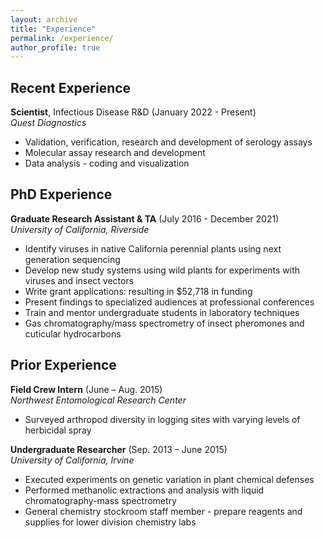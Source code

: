 ```yaml
---
layout: archive
title: "Experience"
permalink: /experience/
author_profile: true
---
```


## Recent Experience
**Scientist**, Infectious Disease R&D (January 2022 - Present)  
*Quest Diagnostics* 
* Validation, verification, research and development of serology assays
* Molecular assay research and development  
* Data analysis - coding and visualization

## PhD Experience
**Graduate Research Assistant & TA**  (July 2016 - December 2021)  
*University of California, Riverside*   
* Identify viruses in native California perennial plants using next generation sequencing  
* Develop new study systems using wild plants for experiments with viruses and insect vectors  
* Write grant applications: resulting in $52,718 in funding
* Present findings to specialized audiences at professional conferences
* Train and mentor undergraduate students in laboratory techniques
* Gas chromatography/mass spectrometry of insect pheromones and cuticular hydrocarbons  

## Prior Experience  
**Field Crew Intern**  (June – Aug. 2015)  
*Northwest Entomological Research Center*  
* Surveyed arthropod diversity in logging sites with varying levels of herbicidal spray  

**Undergraduate Researcher** (Sep. 2013 – June 2015)   
*University of California, Irvine*   
* Executed experiments on genetic variation in plant chemical defenses  
* Performed methanolic extractions and analysis with liquid chromatography-mass spectrometry  
* General chemistry stockroom staff member - prepare reagents and supplies for lower division chemistry labs  

  
